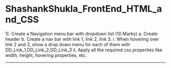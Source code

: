 # ShashankShukla_FrontEnd_HTML_and_CSS

1). Create a Navigation menu bar with dropdown list (10 Marks) a. Create header b. Create a nav bar with link 1, link 2, link 3. i. When hovering over link     2 and 3, show a drop down menu for each of them with DD_Link_1,DD_Link_2,DD_Link_3 ii. Apply all the required css properties like width, height,        hovering properties, etc.

----------------------------------------------------------------------------------------------------------------------------------------------------------------------------------------------------------------------------------------------------------------------------------------------------------------------
